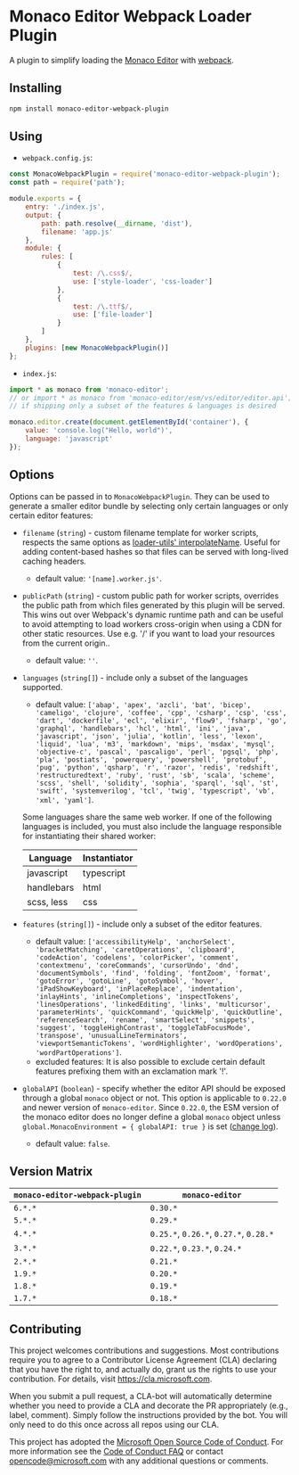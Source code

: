 # Monaco Editor Webpack Loader Plugin

A plugin to simplify loading the [Monaco Editor](https://github.com/microsoft/monaco-editor) with [webpack](https://webpack.js.org/).

## Installing

```sh
npm install monaco-editor-webpack-plugin
```

## Using

- `webpack.config.js`:

```js
const MonacoWebpackPlugin = require('monaco-editor-webpack-plugin');
const path = require('path');

module.exports = {
	entry: './index.js',
	output: {
		path: path.resolve(__dirname, 'dist'),
		filename: 'app.js'
	},
	module: {
		rules: [
			{
				test: /\.css$/,
				use: ['style-loader', 'css-loader']
			},
			{
				test: /\.ttf$/,
				use: ['file-loader']
			}
		]
	},
	plugins: [new MonacoWebpackPlugin()]
};
```

- `index.js`:

```js
import * as monaco from 'monaco-editor';
// or import * as monaco from 'monaco-editor/esm/vs/editor/editor.api';
// if shipping only a subset of the features & languages is desired

monaco.editor.create(document.getElementById('container'), {
	value: 'console.log("Hello, world")',
	language: 'javascript'
});
```

## Options

Options can be passed in to `MonacoWebpackPlugin`. They can be used to generate a smaller editor bundle by selecting only certain languages or only certain editor features:

- `filename` (`string`) - custom filename template for worker scripts, respects the same options as [loader-utils' interpolateName](https://github.com/webpack/loader-utils#interpolatename). Useful for adding content-based hashes so that files can be served with long-lived caching headers.
  - default value: `'[name].worker.js'`.
- `publicPath` (`string`) - custom public path for worker scripts, overrides the public path from which files generated by this plugin will be served. This wins out over Webpack's dynamic runtime path and can be useful to avoid attempting to load workers cross-origin when using a CDN for other static resources. Use e.g. '/' if you want to load your resources from the current origin..
  - default value: `''`.
- `languages` (`string[]`) - include only a subset of the languages supported.

  - default value: <!-- LANGUAGES_BEGIN -->`['abap', 'apex', 'azcli', 'bat', 'bicep', 'cameligo', 'clojure', 'coffee', 'cpp', 'csharp', 'csp', 'css', 'dart', 'dockerfile', 'ecl', 'elixir', 'flow9', 'fsharp', 'go', 'graphql', 'handlebars', 'hcl', 'html', 'ini', 'java', 'javascript', 'json', 'julia', 'kotlin', 'less', 'lexon', 'liquid', 'lua', 'm3', 'markdown', 'mips', 'msdax', 'mysql', 'objective-c', 'pascal', 'pascaligo', 'perl', 'pgsql', 'php', 'pla', 'postiats', 'powerquery', 'powershell', 'protobuf', 'pug', 'python', 'qsharp', 'r', 'razor', 'redis', 'redshift', 'restructuredtext', 'ruby', 'rust', 'sb', 'scala', 'scheme', 'scss', 'shell', 'solidity', 'sophia', 'sparql', 'sql', 'st', 'swift', 'systemverilog', 'tcl', 'twig', 'typescript', 'vb', 'xml', 'yaml']`<!-- LANGUAGES_END -->.

  Some languages share the same web worker. If one of the following languages is included, you must also include the language responsible for instantiating their shared worker:

  | Language   | Instantiator |
  | ---------- | ------------ |
  | javascript | typescript   |
  | handlebars | html         |
  | scss, less | css          |

- `features` (`string[]`) - include only a subset of the editor features.

  - default value: <!-- FEATURES_BEGIN -->`['accessibilityHelp', 'anchorSelect', 'bracketMatching', 'caretOperations', 'clipboard', 'codeAction', 'codelens', 'colorPicker', 'comment', 'contextmenu', 'coreCommands', 'cursorUndo', 'dnd', 'documentSymbols', 'find', 'folding', 'fontZoom', 'format', 'gotoError', 'gotoLine', 'gotoSymbol', 'hover', 'iPadShowKeyboard', 'inPlaceReplace', 'indentation', 'inlayHints', 'inlineCompletions', 'inspectTokens', 'linesOperations', 'linkedEditing', 'links', 'multicursor', 'parameterHints', 'quickCommand', 'quickHelp', 'quickOutline', 'referenceSearch', 'rename', 'smartSelect', 'snippets', 'suggest', 'toggleHighContrast', 'toggleTabFocusMode', 'transpose', 'unusualLineTerminators', 'viewportSemanticTokens', 'wordHighlighter', 'wordOperations', 'wordPartOperations']`<!-- FEATURES_END -->.
  - excluded features: It is also possible to exclude certain default features prefixing them with an exclamation mark '!'.

- `globalAPI` (`boolean`) - specify whether the editor API should be exposed through a global `monaco` object or not. This option is applicable to `0.22.0` and newer version of `monaco-editor`. Since `0.22.0`, the ESM version of the monaco editor does no longer define a global `monaco` object unless `global.MonacoEnvironment = { globalAPI: true }` is set ([change log](https://github.com/microsoft/monaco-editor/blob/main/CHANGELOG.md#0220-29012021)).
  - default value: `false`.

## Version Matrix

| `monaco-editor-webpack-plugin` | `monaco-editor`                        |
| ------------------------------ | -------------------------------------- |
| `6.*.*`                        | `0.30.*`                               |
| `5.*.*`                        | `0.29.*`                               |
| `4.*.*`                        | `0.25.*`, `0.26.*`, `0.27.*`, `0.28.*` |
| `3.*.*`                        | `0.22.*`, `0.23.*`, `0.24.*`           |
| `2.*.*`                        | `0.21.*`                               |
| `1.9.*`                        | `0.20.*`                               |
| `1.8.*`                        | `0.19.*`                               |
| `1.7.*`                        | `0.18.*`                               |

## Contributing

This project welcomes contributions and suggestions. Most contributions require you to agree to a
Contributor License Agreement (CLA) declaring that you have the right to, and actually do, grant us
the rights to use your contribution. For details, visit https://cla.microsoft.com.

When you submit a pull request, a CLA-bot will automatically determine whether you need to provide
a CLA and decorate the PR appropriately (e.g., label, comment). Simply follow the instructions
provided by the bot. You will only need to do this once across all repos using our CLA.

This project has adopted the [Microsoft Open Source Code of Conduct](https://opensource.microsoft.com/codeofconduct/).
For more information see the [Code of Conduct FAQ](https://opensource.microsoft.com/codeofconduct/faq/) or
contact [opencode@microsoft.com](mailto:opencode@microsoft.com) with any additional questions or comments.

